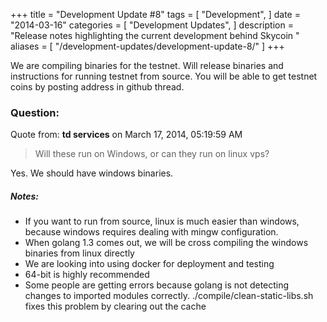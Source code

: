 +++
title = "Development Update #8"
tags = [
    "Development",
]
date = "2014-03-16"
categories = [
    "Development Updates",
]
description = "Release notes highlighting the current development behind Skycoin  "
aliases = [
	"/development-updates/development-update-8/"
]
+++

We are compiling binaries for the testnet. Will release binaries and instructions for running testnet from source. You will be able to get testnet coins by posting address in github thread.

### Question:
Quote from: **td services** on March 17, 2014, 05:19:59 AM
>Will these run on Windows, or can they run on linux vps?

Yes. We should have windows binaries.

##### Notes:
- If you want to run from source, linux is much easier than windows, because windows requires dealing with mingw configuration.
- When golang 1.3 comes out, we will be cross compiling the windows binaries from linux directly
- We are looking into using docker for deployment and testing
- 64-bit is highly recommended
- Some people are getting errors because golang is not detecting changes to imported modules correctly. ./compile/clean-static-libs.sh fixes this problem by clearing out the cache

